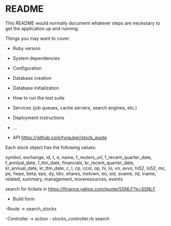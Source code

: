 # README

This README would normally document whatever steps are necessary to get the
application up and running.

Things you may want to cover:

* Ruby version

* System dependencies

* Configuration

* Database creation

* Database initialization

* How to run the test suite

* Services (job queues, cache servers, search engines, etc.)

* Deployment instructions

* ...
* API
https://github.com/tyrauber/stock_quote

Each stock object has the following values:

symbol, exchange, id, t, e, name, f_reuters_url, f_recent_quarter_date, f_annlyal_date, f_ttm_date, financials, kr_recent_quarter_date, kr_annual_date, kr_ttm_date, c, l, cp, ccol, op, hi, lo, vo, avvo, hi52, lo52, mc, pe, fwpe, beta, eps, dy, ldiv, shares, instown, eo, sid, sname, iid, iname, related, summary, management, moreresources, events

search for tickets in https://finance.yahoo.com/quote/SSNLF?p=SSNLF

- Build form

-Route -> search_stocks

-Controller -> action - stocks_controller.rb search

 